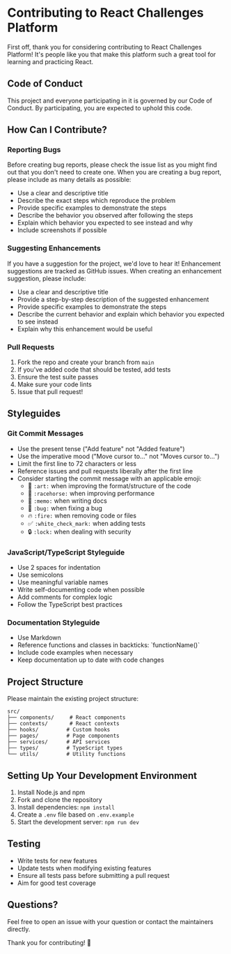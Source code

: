 # Contributing to React Challenges Platform

First off, thank you for considering contributing to React Challenges Platform! It's people like you that make this platform such a great tool for learning and practicing React.

## Code of Conduct

This project and everyone participating in it is governed by our Code of Conduct. By participating, you are expected to uphold this code.

## How Can I Contribute?

### Reporting Bugs

Before creating bug reports, please check the issue list as you might find out that you don't need to create one. When you are creating a bug report, please include as many details as possible:

* Use a clear and descriptive title
* Describe the exact steps which reproduce the problem
* Provide specific examples to demonstrate the steps
* Describe the behavior you observed after following the steps
* Explain which behavior you expected to see instead and why
* Include screenshots if possible

### Suggesting Enhancements

If you have a suggestion for the project, we'd love to hear it! Enhancement suggestions are tracked as GitHub issues. When creating an enhancement suggestion, please include:

* Use a clear and descriptive title
* Provide a step-by-step description of the suggested enhancement
* Provide specific examples to demonstrate the steps
* Describe the current behavior and explain which behavior you expected to see instead
* Explain why this enhancement would be useful

### Pull Requests

1. Fork the repo and create your branch from `main`
2. If you've added code that should be tested, add tests
3. Ensure the test suite passes
4. Make sure your code lints
5. Issue that pull request!

## Styleguides

### Git Commit Messages

* Use the present tense ("Add feature" not "Added feature")
* Use the imperative mood ("Move cursor to..." not "Moves cursor to...")
* Limit the first line to 72 characters or less
* Reference issues and pull requests liberally after the first line
* Consider starting the commit message with an applicable emoji:
    * 🎨 `:art:` when improving the format/structure of the code
    * 🐎 `:racehorse:` when improving performance
    * 📝 `:memo:` when writing docs
    * 🐛 `:bug:` when fixing a bug
    * 🔥 `:fire:` when removing code or files
    * ✅ `:white_check_mark:` when adding tests
    * 🔒 `:lock:` when dealing with security

### JavaScript/TypeScript Styleguide

* Use 2 spaces for indentation
* Use semicolons
* Use meaningful variable names
* Write self-documenting code when possible
* Add comments for complex logic
* Follow the TypeScript best practices

### Documentation Styleguide

* Use Markdown
* Reference functions and classes in backticks: \`functionName()\`
* Include code examples when necessary
* Keep documentation up to date with code changes

## Project Structure

Please maintain the existing project structure:

```
src/
├── components/     # React components
├── contexts/       # React contexts
├── hooks/         # Custom hooks
├── pages/         # Page components
├── services/      # API services
├── types/         # TypeScript types
└── utils/         # Utility functions
```

## Setting Up Your Development Environment

1. Install Node.js and npm
2. Fork and clone the repository
3. Install dependencies: `npm install`
4. Create a `.env` file based on `.env.example`
5. Start the development server: `npm run dev`

## Testing

* Write tests for new features
* Update tests when modifying existing features
* Ensure all tests pass before submitting a pull request
* Aim for good test coverage

## Questions?

Feel free to open an issue with your question or contact the maintainers directly.

Thank you for contributing! 🎉 